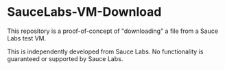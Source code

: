 # SauceLabs-VM-Download
This repository is a proof-of-concept of "downloading" a file from a Sauce Labs test VM.

This is independently developed from Sauce Labs. No functionality is guaranteed or supported by Sauce Labs.
